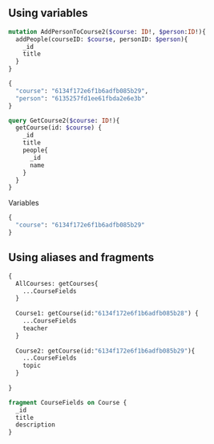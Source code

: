 ## Using variables
```graphql
mutation AddPersonToCourse2($course: ID!, $person:ID!){
  addPeople(courseID: $course, personID: $person){
    _id
    title
  }
}
```

```graphql
{
  "course": "6134f172e6f1b6adfb085b29",
  "person": "6135257fd1ee61fbda2e6e3b"
}
```

```graphql
query GetCourse2($course: ID!){
  getCourse(id: $course) {
    _id
    title
    people{
      _id
      name
    }
  }
}
```

Variables
```graphql
{
  "course": "6134f172e6f1b6adfb085b29"
}
```

## Using aliases and fragments
```graphql
{
  AllCourses: getCourses{
    ...CourseFields
  }
  
  Course1: getCourse(id:"6134f172e6f1b6adfb085b28") {
    ...CourseFields
    teacher
  }
  
  Course2: getCourse(id:"6134f172e6f1b6adfb085b29"){
    ...CourseFields
    topic
  }
  
}

fragment CourseFields on Course {
  _id
  title
  description
}
```


